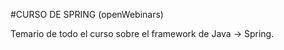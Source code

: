 #CURSO DE SPRING (openWebinars)

  Temario de todo el curso sobre el framework de Java -> Spring.
  
